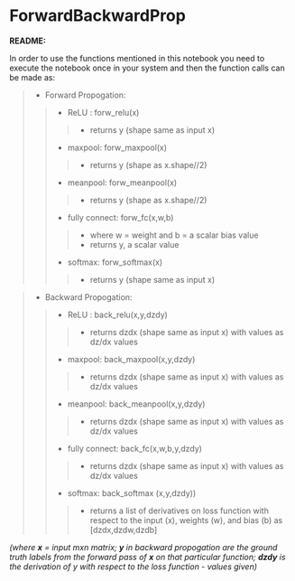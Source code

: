 # ForwardBackwardProp

**README:**

In order to use the functions mentioned in this notebook you need to execute the notebook once in your system and then the function calls can be made as:

>* Forward Propogation: 
>>* ReLU : forw_relu(x)
>>>* returns y (shape same as input x)
>>* maxpool: forw_maxpool(x)
>>>* returns y (shape as x.shape//2)
>>* meanpool: forw_meanpool(x)
>>>* returns y (shape as x.shape//2)
>>* fully connect: forw_fc(x,w,b)
>>>* where w = weight and b = a scalar bias value
>>>* returns y, a scalar value
>>* softmax: forw_softmax(x)
>>>* returns y (shape same as input x)

>* Backward Propogation: 
>>* ReLU : back_relu(x,y,dzdy)
>>>* returns dzdx (shape same as input x) with values as dz/dx values
>>* maxpool: back_maxpool(x,y,dzdy)
>>>* returns dzdx (shape same as input x) with values as dz/dx values
>>* meanpool: back_meanpool(x,y,dzdy)
>>>* returns dzdx (shape same as input x) with values as dz/dx values
>>* fully connect: back_fc(x,w,b,y,dzdy)
>>>* returns dzdx (shape same as input x) with values as dz/dx values
>>* softmax: back_softmax (x,y,dzdy))
>>>* returns a list of derivatives on loss function with respect to the input (x), weights (w), and bias (b) as [dzdx,dzdw,dzdb]


 *(where **x** = input mxn matrix; 
 **y** in backward propogation are the ground truth labels from the forward pass of **x** on that particular function; 
 **dzdy** is the derivation of y with respect to the loss function - values given)*








